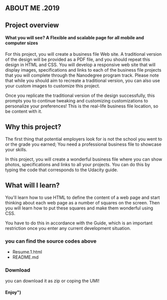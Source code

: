 ## ABOUT ME .2019 
## Project overview
#### What you will see? A Flexible and scalable page for all mobile and computer sizes

For this project, you will create a business file Web site.
A traditional version of the design will be provided as a PDF file, and you should repeat this design in HTML and CSS. 
You will develop a responsive web site that will display images, specifications
and links to each of the business file projects that you will complete through the Nanodegree program track. 
Please note that while you should aim to recreate a traditional version, you can also use your custom images to customize this project.

Once you replicate the traditional version of the design successfully, this prompts you to continue tweaking and customizing customizations to personalize your preferences! This is the real-life business file location, so be content with it.
## Why this project?

The first thing that potential employers look for is not the school you went to or the grade you earned; You need a professional business file to showcase your skills.

In this project, you will create a wonderful business file where you can show photos, specifications and links to all your projects. You can do this by typing the code that corresponds to the Udacity guide.

## What will I learn?
You'll learn how to use HTML to define the content of a web page and start thinking about each web page as a number of squares on the screen. Then you will learn how to put these squares and make them wonderful using CSS.

You have to do this in accordance with the Guide, which is an important restriction once you enter any current development situation.

### you can find the source codes above
- Resume.1.html
- README.md
### Download
you can download it as zip or coping the UMl!
#### Enjoy")

